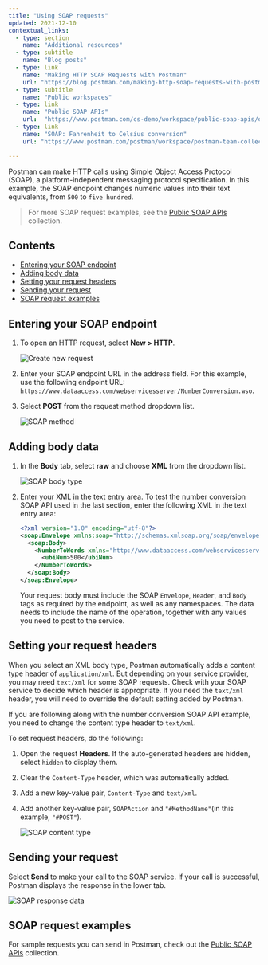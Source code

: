 ```yaml
---
title: "Using SOAP requests"
updated: 2021-12-10
contextual_links:
  - type: section
    name: "Additional resources"
  - type: subtitle
    name: "Blog posts"
  - type: link
    name: "Making HTTP SOAP Requests with Postman"
    url: "https://blog.postman.com/making-http-soap-requests-with-postman/"
  - type: subtitle
    name: "Public workspaces"
  - type: link
    name: "Public SOAP APIs"
    url:  "https://www.postman.com/cs-demo/workspace/public-soap-apis/overview"
  - type: link
    name: "SOAP: Fahrenheit to Celsius conversion"
    url: "https://www.postman.com/postman/workspace/postman-team-collections/collection/1559645-468bc02d-1eb5-40d6-bf98-b4e5c6574e41?ctx=documentation"

---
```


Postman can make HTTP calls using Simple Object Access Protocol (SOAP), a platform-independent messaging protocol specification. In this example, the SOAP endpoint changes numeric values into their text equivalents, from `500` to `five hundred`.

> For more SOAP request examples, see the [Public SOAP APIs](https://www.postman.com/cs-demo/workspace/public-soap-apis/overview) collection.

## Contents

* [Entering your SOAP endpoint](#entering-your-soap-endpoint)
* [Adding body data](#adding-body-data)
* [Setting your request headers](#setting-your-request-headers)
* [Sending your request](#sending-your-request)
* [SOAP request examples](#soap-request-examples)

## Entering your SOAP endpoint

1. To open an HTTP request, select __New > HTTP__.

    ![Create new request](https://assets.postman.com/postman-docs/v10/create-new-http-v10-3.jpg)

1. Enter your SOAP endpoint URL in the address field. For this example, use the following endpoint URL: `https://www.dataaccess.com/webservicesserver/NumberConversion.wso`.

1. Select __POST__ from the request method dropdown list.

    ![SOAP method](https://assets.postman.com/postman-docs/v10/soap-method-v10-15.jpg)

## Adding body data

1. In the __Body__ tab, select __raw__ and choose __XML__ from the dropdown list.

    ![SOAP body type](https://assets.postman.com/postman-docs/v10/soap-body-type-v10-16.jpg)

1. Enter your XML in the text entry area. To test the number conversion SOAP API used in the last section, enter the following XML in the text entry area:

   ```xml
   <?xml version="1.0" encoding="utf-8"?>
   <soap:Envelope xmlns:soap="http://schemas.xmlsoap.org/soap/envelope/">
     <soap:Body>
       <NumberToWords xmlns="http://www.dataaccess.com/webservicesserver/">
         <ubiNum>500</ubiNum>
       </NumberToWords>
     </soap:Body>
   </soap:Envelope>
   ```

   Your request body must include the SOAP `Envelope`, `Header`, and `Body` tags as required by the endpoint, as well as any namespaces. The data needs to include the name of the operation, together with any values you need to post to the service.

## Setting your request headers

When you select an XML body type, Postman automatically adds a content type header of `application/xml`. But depending on your service provider, you may need `text/xml` for some SOAP requests. Check with your SOAP service to decide which header is appropriate. If you need the `text/xml` header, you will need to override the default setting added by Postman.

If you are following along with the number conversion SOAP API example, you need to change the content type header to `text/xml`.

To set request headers, do the following:

1. Open the request __Headers__. If the auto-generated headers are hidden, select `hidden` to display them.
1. Clear the `Content-Type` header, which was automatically added.
1. Add a new key-value pair, `Content-Type` and `text/xml`.
1. Add another key-value pair, `SOAPAction` and `"#MethodName"`(in this example, `"#POST"`).

   ![SOAP content type](https://assets.postman.com/postman-docs/v10/soap-header-v10-16.jpg)

## Sending your request

Select __Send__ to make your call to the SOAP service. If your call is successful, Postman displays the response in the lower tab.

![SOAP response data](https://assets.postman.com/postman-docs/v10/soap-response-data-v10.jpg)

## SOAP request examples

For sample requests you can send in Postman, check out the [Public SOAP APIs](https://www.postman.com/cs-demo/workspace/public-soap-apis/overview) collection.
